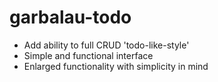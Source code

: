 # garbalau-todo

- Add ability to full CRUD 'todo-like-style'
- Simple and functional interface
- Enlarged functionality with simplicity in mind

